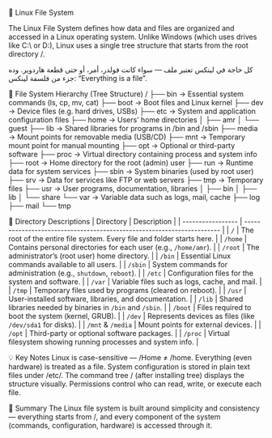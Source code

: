 🐧 Linux File System

The Linux File System defines how data and files are organized and accessed in a Linux operating system.
Unlike Windows (which uses drives like C:\ or D:\), Linux uses a single tree structure that starts from the root directory /.

كل حاجة في لينكس تعتبر ملف — سواء كانت فولدر، أمر، أو حتى قطعة هاردوير.
وده جزء من فلسفة لينكس: “Everything is a file”.



🌳 File System Hierarchy (Tree Structure)
/
├── bin        → Essential system commands (ls, cp, mv, cat)
├── boot       → Boot files and Linux kernel
├── dev        → Device files (e.g. hard drives, USBs)
├── etc        → System and application configuration files
├── home       → Users’ home directories
│   ├── amr
│   └── guest
├── lib        → Shared libraries for programs in /bin and /sbin
├── media      → Mount points for removable media (USB/CD)
├── mnt        → Temporary mount point for manual mounting
├── opt        → Optional or third-party software
├── proc       → Virtual directory containing process and system info
├── root       → Home directory for the root (admin) user
├── run        → Runtime data for system services
├── sbin       → System binaries (used by root user)
├── srv        → Data for services like FTP or web servers
├── tmp        → Temporary files
├── usr        → User programs, documentation, libraries
│   ├── bin
│   ├── lib
│   └── share
└── var        → Variable data such as logs, mail, cache
    ├── log
    ├── mail
    └── tmp



📘 Directory Descriptions
| Directory         | Description                                                            |
| ----------------- | ---------------------------------------------------------------------- |
| `/`               | The root of the entire file system. Every file and folder starts here. |
| `/home`           | Contains personal directories for each user (e.g., `/home/amr`).       |
| `/root`           | The administrator’s (root user) home directory.                        |
| `/bin`            | Essential Linux commands available to all users.                       |
| `/sbin`           | System commands for administration (e.g., `shutdown`, `reboot`).       |
| `/etc`            | Configuration files for the system and software.                       |
| `/var`            | Variable files such as logs, cache, and mail.                          |
| `/tmp`            | Temporary files used by programs (cleared on reboot).                  |
| `/usr`            | User-installed software, libraries, and documentation.                 |
| `/lib`            | Shared libraries needed by binaries in `/bin` and `/sbin`.             |
| `/boot`           | Files required to boot the system (kernel, GRUB).                      |
| `/dev`            | Represents devices as files (like `/dev/sda1` for disks).              |
| `/mnt` & `/media` | Mount points for external devices.                                     |
| `/opt`            | Third-party or optional software packages.                             |
| `/proc`           | Virtual filesystem showing running processes and system info.          |



💡 Key Notes
Linux is case-sensitive — /Home ≠ /home.
Everything (even hardware) is treated as a file.
System configuration is stored in plain text files under /etc/.
The command tree / (after installing tree) displays the structure visually.
Permissions control who can read, write, or execute each file.


🚀 Summary
The Linux file system is built around simplicity and consistency —
everything starts from /, and every component of the system (commands, configuration, hardware) is accessed through it.
